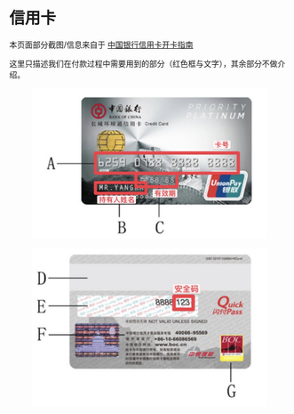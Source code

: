 # 信用卡

本页面部分截图/信息来自于 [中国银行信用卡开卡指南](https://www.boc.cn/bcservice/bc3/bc31/201106/t20110607\_1414164.html)

这里只描述我们在付款过程中需要用到的部分（红色框与文字），其余部分不做介绍。

<figure><img src="../.gitbook/assets/2024-04-27 at 17.12.44 (1).jpg" alt=""><figcaption></figcaption></figure>

<figure><img src="../.gitbook/assets/2024-04-27 at 17.14.14.jpg" alt=""><figcaption></figcaption></figure>
